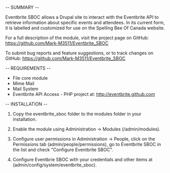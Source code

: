 -- SUMMARY --

Eventbrite SBOC allows a Drupal site to interact with the Eventbrite API to retrieve information about specific events and attendees. In its current form, it is labelled and customized for use on the Spelling Bee Of Canada website.

For a full description of the module, visit the project page on GitHub:
 https://github.com/Mark-M3511/Eventbrite_SBOC

To submit bug reports and feature suggestions, or to track changes on GitHub:
  https://github.com/Mark-M3511/Eventbrite_SBOC

-- REQUIREMENTS --

 * File core module
 * Mime Mail
 * Mail System
 * Eventbrite API Access - PHP project at: http://eventbrite.github.com 

-- INSTALLATION --
  
1) Copy the eventbrite_sboc folder to the modules folder in your installation.

2) Enable the module using Administration -> Modules (/admin/modules).

3) Configure user permissions in Administration -> People, click on the 
   Permissions tab (admin/people/permissions), go to Eventbrite SBOC in the list 
   and check "Configure Eventbrite SBOC".
  
4) Configure Eventbrie SBOC with your credentials and other items at
   (admin/config/system/eventbrite_sboc).
  

